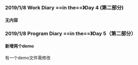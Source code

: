 ### 2019/1/8	Work Diary ==in the==》Day 4 (第二部分)

#### 无内容

### 2019/1/8	Program Diary	==in the==》Day 5（第二部分）

#### 新增两个demo

有一个demo文件需修改